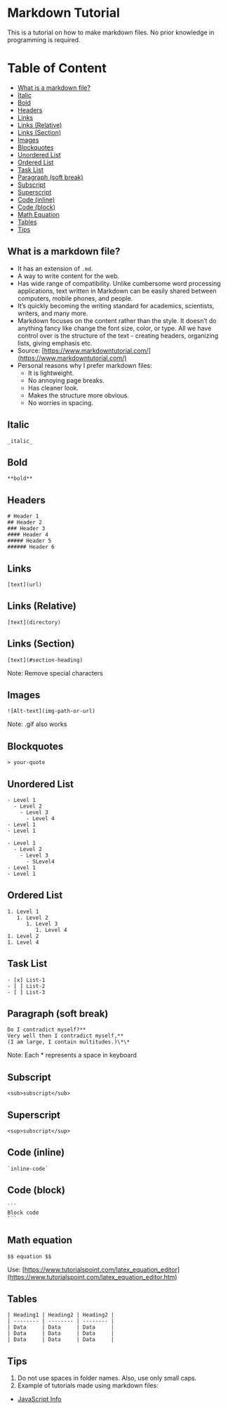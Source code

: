 # Markdown Tutorial

This is a tutorial on how to make markdown files. No prior knowledge in programming is required.

# Table of Content

- [What is a markdown file?](#what-is-a-markdown-file)
- [Italic](#italic)
- [Bold](#bold)
- [Headers](#headers)
- [Links](#links)
- [Links (Relative)](#links-relative)
- [Links (Section)](#links-section)
- [Images](#images)
- [Blockquotes](#blockquotes)
- [Unordered List](#unordered-list)
- [Ordered List](#ordered-list)
- [Task List](#task-list)
- [Paragraph (soft break)](#paragraph-soft-break)
- [Subscript](#subscript)
- [Superscript](#superscript)
- [Code (inline)](#code-inline)
- [Code (block)](#code-block)
- [Math Equation](#math-equation)
- [Tables](#tables)
- [Tips](#tips)

## What is a markdown file?

- It has an extension of `.md`.
- A way to write content for the web.
- Has wide range of compatibility. Unlike cumbersome word processing applications, text written in Markdown can be easily shared between computers, mobile phones, and people.
- It’s quickly becoming the writing standard for academics, scientists, writers, and many more.
- Markdown focuses on the content rather than the style. It doesn’t do anything fancy like change the font size, color, or type. All we have control over is the structure of the text - creating headers, organizing lists, giving emphasis etc.
- Source: [https://www.markdowntutorial.com/](https://www.markdowntutorial.com/)
- Personal reasons why I prefer markdown files:
  - It is lightweight.
  - No annoying page breaks.
  - Has cleaner look.
  - Makes the structure more obvious.
  - No worries in spacing.

## Italic

```
_italic_
```

## Bold

```
**bold**
```

## Headers

```
# Header 1
## Header 2
### Header 3
#### Header 4
##### Header 5
###### Header 6
```

## Links

```
[text](url)
```

## Links (Relative)

```
[text](directory)
```

## Links (Section)

```
[text](#section-heading)
```

Note: Remove special characters

## Images

```
![Alt-text](img-path-or-url)
```

Note: .gif also works

## Blockquotes

```
> your-quote
```

## Unordered List

```
- Level 1
  - Level 2
    - Level 3
      - Level 4
- Level 1
- Level 1
```

```
- Level 1
  - Level 2
    - Level 3
      - SLevel4
- Level 1
- Level 1
```

## Ordered List

```
1. Level 1
   1. Level 2
      1. Level 3
         1. Level 4
1. Level 2
1. Level 4
```

## Task List

```
- [x] List-1
- [ ] List-2
- [ ] List-3
```

## Paragraph (soft break)

```
Do I contradict myself?**
Very well then I contradict myself,**
(I am large, I contain multitudes.)\*\*
```

Note: Each \* represents a space in keyboard

## Subscript

```
<sub>subscript</sub>
```

## Superscript

```
<sup>subscript</sup>
```

## Code (inline)

```
`inline-code`
```

## Code (block)

````
```
Block code
```
````

## Math equation

```
$$ equation $$
```

Use: [https://www.tutorialspoint.com/latex_equation_editor](https://www.tutorialspoint.com/latex_equation_editor.htm)

## Tables

```
| Heading1 | Heading2 | Heading2 |
| -------- | -------- | -------- |
| Data     | Data     | Data     |
| Data     | Data     | Data     |
| Data     | Data     | Data     |
```

## Tips

1. Do not use spaces in folder names. Also, use only small caps.
2. Example of tutorials made using markdown files:

- [JavaScript Info](https://github.com/javascript-tutorial/en.javascript.info)
